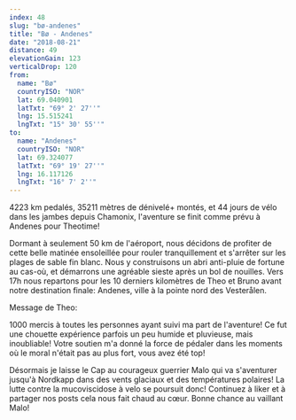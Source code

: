 ```yaml
---
index: 48
slug: "bø-andenes"
title: "Bø - Andenes"
date: "2018-08-21"
distance: 49
elevationGain: 123
verticalDrop: 120
from:
  name: "Bø"
  countryISO: "NOR"
  lat: 69.040901
  latTxt: "69° 2' 27''"
  lng: 15.515241
  lngTxt: "15° 30' 55''"
to:
  name: "Andenes"
  countryISO: "NOR"
  lat: 69.324077
  latTxt: "69° 19' 27''"
  lng: 16.117126
  lngTxt: "16° 7' 2''"
---
```


4223 km pedalés, 35211 mètres de dénivelé+ montés, et 44 jours de vélo dans les jambes depuis Chamonix, l'aventure se finit comme prévu à Andenes pour Theotime! 

Dormant à seulement 50 km de l'aéroport, nous décidons de profiter de cette belle matinée ensoleillée pour rouler tranquillement et s'arrêter sur les plages de sable fin blanc. Nous y construisons un abri anti-pluie de fortune au cas-où, et démarrons une agréable sieste après un bol de nouilles. Vers 17h nous repartons pour les 10 derniers kilomètres de Theo et Bruno avant notre destination finale: Andenes, ville à la pointe nord des Vesterålen. 

Message de Theo: 

1000 mercis à toutes les personnes ayant suivi ma part de l'aventure! Ce fut une chouette expérience parfois un peu humide et pluvieuse, mais inoubliable! Votre soutien m'a donné la force de pédaler dans les moments où le moral n'était pas au plus fort, vous avez été top! 

Désormais je laisse le Cap au courageux guerrier Malo qui va s'aventurer jusqu'à Nordkapp dans des vents glaciaux et des températures polaires! La lutte contre la mucoviscidose à velo se poursuit donc! Continuez à liker et à partager nos posts cela nous fait chaud au cœur. Bonne chance au vaillant Malo!
